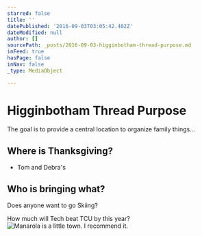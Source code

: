 ```yaml
---
starred: false
title: ''
datePublished: '2016-09-03T03:05:42.402Z'
dateModified: null
author: []
sourcePath: _posts/2016-09-03-higginbotham-thread-purpose.md
inFeed: true
hasPage: false
inNav: false
_type: MediaObject

---
```

# Higginbotham Thread Purpose

The goal is to provide a central location to organize family things...

## Where is Thanksgiving? 

* Tom and Debra's

## Who is bringing what?

Does anyone want to go Skiing?

How much will Tech beat TCU by this year?
![Manarola is a little town.  I recommend it.](https://the-grid-user-content.s3-us-west-2.amazonaws.com/1f9655ae-9219-40a3-bdb8-8e62e822daab.jpg)